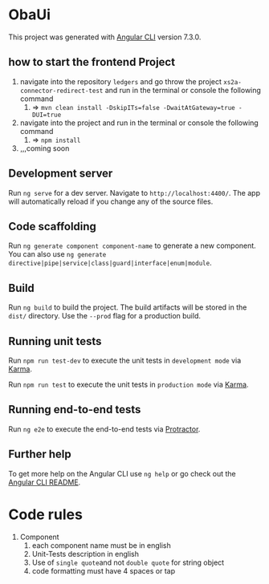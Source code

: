 # ObaUi

This project was generated with [Angular CLI](https://github.com/angular/angular-cli) version 7.3.0.

## how to start the frontend Project
1. navigate into the repository `ledgers` and go throw the project `xs2a-connector-redirect-test` and run in the terminal or console the following command
    1. => `mvn clean install -DskipITs=false -DwaitAtGateway=true -DUI=true`
2. navigate into the project and run in the terminal or console the following command
	1. => `npm install`
3. ,,,coming soon


## Development server

Run `ng serve` for a dev server. Navigate to `http://localhost:4400/`. The app will automatically reload if you change any of the source files.

## Code scaffolding

Run `ng generate component component-name` to generate a new component. You can also use `ng generate directive|pipe|service|class|guard|interface|enum|module`.

## Build

Run `ng build` to build the project. The build artifacts will be stored in the `dist/` directory. Use the `--prod` flag for a production build.

## Running unit tests

Run `npm run test-dev` to execute the unit tests in `development mode` via [Karma](https://karma-runner.github.io).

Run `npm run test` to execute the unit tests in `production mode` via [Karma](https://karma-runner.github.io).

## Running end-to-end tests

Run `ng e2e` to execute the end-to-end tests via [Protractor](http://www.protractortest.org/).

## Further help

To get more help on the Angular CLI use `ng help` or go check out the [Angular CLI README](https://github.com/angular/angular-cli/blob/master/README.md).


# Code rules
1. Component
	1. each component name must be in english
	2. Unit-Tests description in english
	3. Use of `single quote`and not `double quote` for string object
	4. code formatting must have 4 spaces or tap
